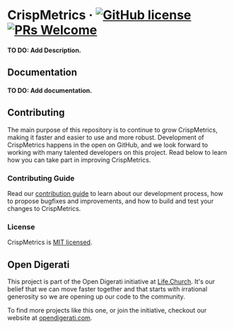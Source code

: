 # CrispMetrics &middot; [![GitHub license](https://img.shields.io/badge/license-MIT-blue.svg)](https://github.com/lifechurch/CrispMetrics/blob/master/LICENSE)[![PRs Welcome](https://img.shields.io/badge/PRs-welcome-brightgreen.svg)](https://google.com)

#### TO DO:  Add Description.

## Documentation
#### TO DO:  Add documentation.

## Contributing

The main purpose of this repository is to continue to grow CrispMetrics, making it faster and easier to use and more robust. Development of CrispMetrics happens in the open on GitHub, and we look forward to working with many talented developers on this project. Read below to learn how you can take part in improving CrispMetrics.

### Contributing Guide

Read our [contribution guide](./CONTRIBUTING.md) to learn about our development process, how to propose bugfixes and improvements, and how to build and test your changes to CrispMetrics.

### License

CrispMetrics is [MIT licensed](./LICENSE).

## Open Digerati

This project is part of the Open Digerati initiative at [Life.Church](https://life.church). It's our belief that we can move faster together and that starts with irrational generosity so we are opening up our code to the community. 

To find more projects like this one, or join the initiative, checkout our website at [opendigerati.com](https://www.opendigerati.com/).

